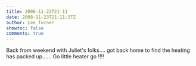 ```yaml
---
title: 2008-11-23T21-11
date: 2008-11-23T21:11:37Z
author: Lee Turner
showtoc: false
comments: true
---
```


Back from weekend with Juliet's folks.... got back home to find the heating has packed up...... Go little heater go !!!!

